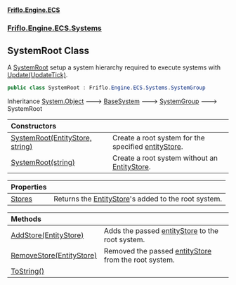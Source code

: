 #### [Friflo.Engine.ECS](index.md 'index')
### [Friflo.Engine.ECS.Systems](Friflo.Engine.ECS.Systems.md 'Friflo.Engine.ECS.Systems')

## SystemRoot Class

A [SystemRoot](SystemRoot.md 'Friflo.Engine.ECS.Systems.SystemRoot') setup a system hierarchy required to execute systems with [Update(UpdateTick)](SystemGroup.Update(UpdateTick).md 'Friflo.Engine.ECS.Systems.SystemGroup.Update(Friflo.Engine.ECS.UpdateTick)').

```csharp
public class SystemRoot : Friflo.Engine.ECS.Systems.SystemGroup
```

Inheritance [System.Object](https://docs.microsoft.com/en-us/dotnet/api/System.Object 'System.Object') &#129106; [BaseSystem](BaseSystem.md 'Friflo.Engine.ECS.Systems.BaseSystem') &#129106; [SystemGroup](SystemGroup.md 'Friflo.Engine.ECS.Systems.SystemGroup') &#129106; SystemRoot

| Constructors | |
| :--- | :--- |
| [SystemRoot(EntityStore, string)](SystemRoot.SystemRoot(EntityStore,string).md 'Friflo.Engine.ECS.Systems.SystemRoot.SystemRoot(Friflo.Engine.ECS.EntityStore, string)') | Create a root system for the specified [entityStore](SystemRoot.SystemRoot(EntityStore,string).md#Friflo.Engine.ECS.Systems.SystemRoot.SystemRoot(Friflo.Engine.ECS.EntityStore,string).entityStore 'Friflo.Engine.ECS.Systems.SystemRoot.SystemRoot(Friflo.Engine.ECS.EntityStore, string).entityStore'). |
| [SystemRoot(string)](SystemRoot.SystemRoot(string).md 'Friflo.Engine.ECS.Systems.SystemRoot.SystemRoot(string)') | Create a root system without an [EntityStore](EntityStore.md 'Friflo.Engine.ECS.EntityStore'). |

| Properties | |
| :--- | :--- |
| [Stores](SystemRoot.Stores.md 'Friflo.Engine.ECS.Systems.SystemRoot.Stores') | Returns the [EntityStore](EntityStore.md 'Friflo.Engine.ECS.EntityStore')'s added to the root system. |

| Methods | |
| :--- | :--- |
| [AddStore(EntityStore)](SystemRoot.AddStore(EntityStore).md 'Friflo.Engine.ECS.Systems.SystemRoot.AddStore(Friflo.Engine.ECS.EntityStore)') | Adds the passed [entityStore](SystemRoot.AddStore(EntityStore).md#Friflo.Engine.ECS.Systems.SystemRoot.AddStore(Friflo.Engine.ECS.EntityStore).entityStore 'Friflo.Engine.ECS.Systems.SystemRoot.AddStore(Friflo.Engine.ECS.EntityStore).entityStore') to the root system. |
| [RemoveStore(EntityStore)](SystemRoot.RemoveStore(EntityStore).md 'Friflo.Engine.ECS.Systems.SystemRoot.RemoveStore(Friflo.Engine.ECS.EntityStore)') | Removed the passed [entityStore](SystemRoot.RemoveStore(EntityStore).md#Friflo.Engine.ECS.Systems.SystemRoot.RemoveStore(Friflo.Engine.ECS.EntityStore).entityStore 'Friflo.Engine.ECS.Systems.SystemRoot.RemoveStore(Friflo.Engine.ECS.EntityStore).entityStore') from the root system. |
| [ToString()](SystemRoot.ToString().md 'Friflo.Engine.ECS.Systems.SystemRoot.ToString()') | |
